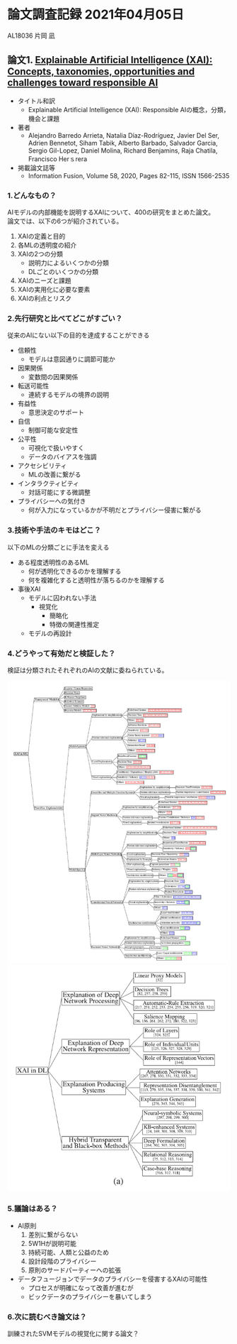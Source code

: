 # 論文調査記録 2021年04月05日
AL18036 片岡 凪

## 論文1. [Explainable Artificial Intelligence (XAI): Concepts, taxonomies, opportunities and challenges toward responsible AI](https://www.sciencedirect.com/science/article/pii/S1566253519308103)

- タイトル和訳
    - Explainable Artificial Intelligence (XAI): Responsible AIの概念，分類，機会と課題
- 著者
    - Alejandro Barredo Arrieta, Natalia Díaz-Rodríguez, Javier Del Ser, Adrien Bennetot, Siham Tabik, Alberto Barbado, Salvador Garcia, Sergio Gil-Lopez, Daniel Molina, Richard Benjamins, Raja Chatila, Francisco Herｓrera
- 掲載論文誌等
    - Information Fusion,
Volume 58,
2020,
Pages 82-115,
ISSN 1566-2535

### 1.どんなもの？
AIモデルの内部機能を説明するXAIについて、400の研究をまとめた論文。  
論文では、以下の6つが紹介されている。  

1. XAIの定義と目的
2. 各MLの透明度の紹介
3. XAIの2つの分類
    - 説明力によるいくつかの分類
    - DLごとのいくつかの分類
4. XAIのニーズと課題
5. XAIの実用化に必要な要素
6. XAIの利点とリスク

### 2.先行研究と比べてどこがすごい？
従来のAIにない以下の目的を達成することができる
- 信頼性
    - モデルは意図通りに調節可能か
- 因果関係
    - 変数間の因果関係
- 転送可能性
    - 連続するモデルの境界の説明
- 有益性
    - 意思決定のサポート
- 自信
    - 制御可能な安定性
- 公平性
    - 可視化で扱いやすく
    - データのバイアスを強調
- アクセシビリティ
    - MLの改善に繋がる
- インタラクティビティ
    - 対話可能にする微調整
- プライバシーへの気付き
    - 何が入力になっているかが不明だとプライバシー侵害に繋がる

### 3.技術や手法のキモはどこ？
以下のMLの分類ごとに手法を変える

- ある程度透明性のあるML
    - 何が透明化できるのかを理解する
    - 何を複雑化すると透明性が落ちるのかを理解する
- 事後XAI
    - モデルに囚われない手法
        - 視覚化
            - 簡略化
            - 特徴の関連性推定
    - モデルの再設計

### 4.どうやって有効だと検証した？
検証は分類されたそれぞれのAIの文献に委ねられている。

![](img/xai_in_ml_classify.png)
![](img/xai_in_dl_classify.png)

### 5.議論はある？
- AI原則
    1. 差別に繋がらない
    2. 5W1Hが説明可能
    3. 持続可能、人類と公益のため
    4. 設計段階のプライバシー
    5. 原則のサードパーティーへの拡張
- データフュージョンでデータのプライバシーを侵害するXAIの可能性
    - プロセスが明確になって改善が進むが
    - ビックデータのプライバシーを暴いてしまう

### 6.次に読むべき論文は？
訓練されたSVMモデルの視覚化に関する論文？
